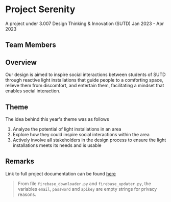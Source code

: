 # Project Serenity 
A project under 3.007 Design Thinking & Innovation (SUTD)
Jan 2023 - Apr 2023

## Team Members



## Overview

Our design is aimed to inspire social interactions between students of SUTD through reactive light installations that guide people to a comforting space, relieve them from discomfort, and entertain them, facilitating a mindset that enables social interaction. 

## Theme

The idea behind this year's theme was as follows

1. Analyze the potential of light installations in an area
2. Explore how they could inspire social interactions within the area
3. Actively involve all stakeholders in the design process to ensure the light installations meets its needs and is usable

## Remarks

Link to full project documentation can be found [here](https://purplevenus9561.notion.site/Project-Part-4-Serenity-1fb6e9395da94e61a23522010fe90b8b?pvs=4 "Official Project Documentation")

> From file ``firebase_downloader.py`` and ``firebase_updater.py``, the variables ``email``, ``password`` and ``apikey`` are empty strings for privacy reasons.